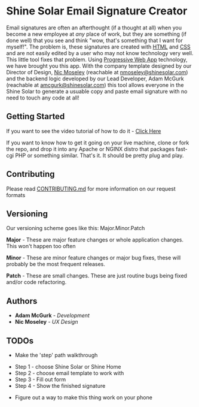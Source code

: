 # Shine Solar Email Signature Creator
Email signatures are often an afterthought (if a thought at all) when you become a new employee at *any* place of work, but they are something (if done well) that you see and think "wow, that's something that I want for myself!". The problem is, these signatures are created with [HTML](https://en.wikipedia.org/wiki/HTML) and [CSS](https://en.wikipedia.org/wiki/Cascading_Style_Sheets) and are not easily edited by a user who may not know technology very well. This little tool fixes that problem. Using [Progressive Web App](https://en.wikipedia.org/wiki/Progressive_web_applications) technology, we have brought you this app. With the company template designed by our Director of Design, [Nic Moseley](https://nicmoseley.com/) (reachable at nmoseley@shinesolar.com) and the backend logic developed by our Lead Developer, Adam McGurk (reachable at amcgurk@shinesolar.com) this tool allows everyone in the Shine Solar to generate a usuable copy and paste email signature with no need to touch any code at all!

## Getting Started
If you want to see the video tutorial of how to do it - [Click Here](https://www.youtube.com/watch?v=2wJQydApwHE) 

If you want to know how to get it going on your live machine, clone or fork the repo, and drop it into any Apache or NGINX distro that packages fast-cgi PHP or something similar. That's it. It should be pretty plug and play.

## Contributing
Please read [CONTRIBUTING.md](CONTRIBUTING.md) for more information on our request formats

## Versioning
Our versioning scheme goes like this: Major.Minor.Patch

**Major** - These are major feature changes or whole application changes. This won't happen too often

**Minor** - These are minor feature changes or major bug fixes, these will probably be the most frequent releases.

**Patch** - These are small changes. These are just routine bugs being fixed and/or code refactoring.

## Authors
* **Adam McGurk** - *Development* 
* **Nic Moseley** - *UX Design*

## TODOs

* Make the 'step' path walkthrough 
- Step 1 - choose Shine Solar or Shine Home
- Step 2 - choose email template to work with
- Step 3 - Fill out form
- Step 4 - Show the finished signature

* Figure out a way to make this thing work on your phone
